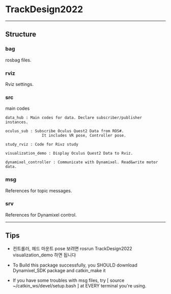 # TrackDesign2022

---
##  Structure
### bag
rosbag files. 
### rviz
Rviz settings.
### src
main codes

    data_hub : Main codes for data. Declare subscriber/publisher instances.
    
    oculus_sub : Subscribe Oculus Quest2 Data from ROS#.
                    It includes VR pose, Controller pose.
    
    study_rviz : Code for Rivz study 
    
    visualization_demo : Display Oculus Quest2 Data to Rviz.
    
    dynamixel_controller : Communicate with Dynamixel. Read&write motor data.

### msg
References for topic messages.
### srv
References for Dynamixel control.

---
## Tips

- 컨트롤러, 헤드 마운트 pose 보려면 rosrun TrackDesign2022 visualization_demo 하면 됩니다


- To Build this package successfully, you SHOULD download Dynamixel_SDK package and catkin_make it


- If you have some troubles with msg files, try [ source ~/catkin_ws/devel/setup.bash ] at EVERY terminal you're using.